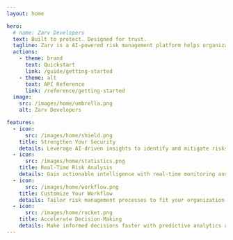 ```yaml
---
layout: home

hero:
  # name: Zarv Developers
  text: Built to protect. Designed for trust.
  tagline: Zarv is a AI-powered risk management platform helps organizations to identify, assess, and mitigate risks in real-time.
  actions:
    - theme: brand
      text: Quickstart
      link: /guide/getting-started
    - theme: alt
      text: API Reference
      link: /reference/getting-started
  image:
    src: /images/home/umbrella.png
    alt: Zarv Developers

features:
  - icon:
      src: /images/home/shield.png
    title: Strengthen Your Security
    details: Leverage AI-driven insights to identify and mitigate risks before they become threats.
  - icon:
      src: /images/home/statistics.png
    title: Real-Time Risk Analysis
    details: Gain actionable intelligence with real-time monitoring and comprehensive risk assessments.
  - icon: 
      src: /images/home/workflow.png
    title: Customize Your Workflow
    details: Tailor risk management processes to fit your organization's unique needs and objectives.
  - icon:
      src: /images/home/rocket.png
    title: Accelerate Decision-Making
    details: Make informed decisions faster with predictive analytics and automated risk prioritization.
---
```

